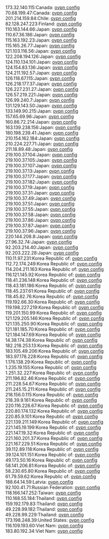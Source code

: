 173.32.140.115:Canada: [ovpn config](vpn/173_32_140_115.ovpn)  
70.68.199.47:Canada: [ovpn config](vpn/70_68_199_47.ovpn)  
201.214.159.84:Chile: [ovpn config](vpn/201_214_159_84.ovpn)  
82.128.247.223:Finland: [ovpn config](vpn/82_128_247_223.ovpn)  
110.163.144.66:Japan: [ovpn config](vpn/110_163_144_66.ovpn)  
110.67.36.186:Japan: [ovpn config](vpn/110_67_36_186.ovpn)  
115.163.192.23:Japan: [ovpn config](vpn/115_163_192_23.ovpn)  
115.165.26.77:Japan: [ovpn config](vpn/115_165_26_77.ovpn)  
121.103.116.56:Japan: [ovpn config](vpn/121_103_116_56.ovpn)  
122.208.194.126:Japan: [ovpn config](vpn/122_208_194_126.ovpn)  
124.110.134.101:Japan: [ovpn config](vpn/124_110_134_101.ovpn)  
124.154.83.136:Japan: [ovpn config](vpn/124_154_83_136.ovpn)  
124.211.192.57:Japan: [ovpn config](vpn/124_211_192_57.ovpn)  
126.118.67.115:Japan: [ovpn config](vpn/126_118_67_115.ovpn)  
126.218.177.37:Japan: [ovpn config](vpn/126_218_177_37.ovpn)  
126.227.231.27:Japan: [ovpn config](vpn/126_227_231_27.ovpn)  
126.57.219.221:Japan: [ovpn config](vpn/126_57_219_221.ovpn)  
126.99.240.7:Japan: [ovpn config](vpn/126_99_240_7.ovpn)  
131.129.143.50:Japan: [ovpn config](vpn/131_129_143_50.ovpn)  
133.149.90.215:Japan: [ovpn config](vpn/133_149_90_215.ovpn)  
157.65.69.96:Japan: [ovpn config](vpn/157_65_69_96.ovpn)  
160.86.72.214:Japan: [ovpn config](vpn/160_86_72_214.ovpn)  
163.139.238.156:Japan: [ovpn config](vpn/163_139_238_156.ovpn)  
180.198.239.41:Japan: [ovpn config](vpn/180_198_239_41.ovpn)  
210.154.162.184:Japan: [ovpn config](vpn/210_154_162_184.ovpn)  
210.224.227.71:Japan: [ovpn config](vpn/210_224_227_71.ovpn)  
211.18.89.48:Japan: [ovpn config](vpn/211_18_89_48.ovpn)  
219.100.37.104:Japan: [ovpn config](vpn/219_100_37_104.ovpn)  
219.100.37.105:Japan: [ovpn config](vpn/219_100_37_105.ovpn)  
219.100.37.107:Japan: [ovpn config](vpn/219_100_37_107.ovpn)  
219.100.37.13:Japan: [ovpn config](vpn/219_100_37_13.ovpn)  
219.100.37.177:Japan: [ovpn config](vpn/219_100_37_177.ovpn)  
219.100.37.182:Japan: [ovpn config](vpn/219_100_37_182.ovpn)  
219.100.37.19:Japan: [ovpn config](vpn/219_100_37_19.ovpn)  
219.100.37.31:Japan: [ovpn config](vpn/219_100_37_31.ovpn)  
219.100.37.49:Japan: [ovpn config](vpn/219_100_37_49.ovpn)  
219.100.37.51:Japan: [ovpn config](vpn/219_100_37_51.ovpn)  
219.100.37.55:Japan: [ovpn config](vpn/219_100_37_55.ovpn)  
219.100.37.58:Japan: [ovpn config](vpn/219_100_37_58.ovpn)  
219.100.37.86:Japan: [ovpn config](vpn/219_100_37_86.ovpn)  
219.100.37.87:Japan: [ovpn config](vpn/219_100_37_87.ovpn)  
219.100.37.96:Japan: [ovpn config](vpn/219_100_37_96.ovpn)  
220.144.208.8:Japan: [ovpn config](vpn/220_144_208_8.ovpn)  
27.96.32.74:Japan: [ovpn config](vpn/27_96_32_74.ovpn)  
92.203.214.40:Japan: [ovpn config](vpn/92_203_214_40.ovpn)  
92.203.222.28:Japan: [ovpn config](vpn/92_203_222_28.ovpn)  
110.11.97.231:Korea Republic of: [ovpn config](vpn/110_11_97_231.ovpn)  
112.72.174.249:Korea Republic of: [ovpn config](vpn/112_72_174_249.ovpn)  
114.204.211.163:Korea Republic of: [ovpn config](vpn/114_204_211_163.ovpn)  
116.121.145.92:Korea Republic of: [ovpn config](vpn/116_121_145_92.ovpn)  
118.41.236.148:Korea Republic of: [ovpn config](vpn/118_41_236_148.ovpn)  
118.43.181.186:Korea Republic of: [ovpn config](vpn/118_43_181_186.ovpn)  
118.45.237.61:Korea Republic of: [ovpn config](vpn/118_45_237_61.ovpn)  
118.45.82.76:Korea Republic of: [ovpn config](vpn/118_45_82_76.ovpn)  
119.192.66.30:Korea Republic of: [ovpn config](vpn/119_192_66_30.ovpn)  
119.198.227.219:Korea Republic of: [ovpn config](vpn/119_198_227_219.ovpn)  
119.201.150.99:Korea Republic of: [ovpn config](vpn/119_201_150_99.ovpn)  
121.129.205.146:Korea Republic of: [ovpn config](vpn/121_129_205_146.ovpn)  
121.135.250.90:Korea Republic of: [ovpn config](vpn/121_135_250_90.ovpn)  
121.181.185.70:Korea Republic of: [ovpn config](vpn/121_181_185_70.ovpn)  
121.184.147.69:Korea Republic of: [ovpn config](vpn/121_184_147_69.ovpn)  
14.38.174.38:Korea Republic of: [ovpn config](vpn/14_38_174_38.ovpn)  
182.218.253.13:Korea Republic of: [ovpn config](vpn/182_218_253_13.ovpn)  
183.105.49.206:Korea Republic of: [ovpn config](vpn/183_105_49_206.ovpn)  
183.97.178.228:Korea Republic of: [ovpn config](vpn/183_97_178_228.ovpn)  
1.176.138.29:Korea Republic of: [ovpn config](vpn/1_176_138_29.ovpn)  
1.235.19.155:Korea Republic of: [ovpn config](vpn/1_235_19_155.ovpn)  
1.251.32.227:Korea Republic of: [ovpn config](vpn/1_251_32_227.ovpn)  
211.196.82.46:Korea Republic of: [ovpn config](vpn/211_196_82_46.ovpn)  
211.228.54.67:Korea Republic of: [ovpn config](vpn/211_228_54_67.ovpn)  
211.245.15.211:Korea Republic of: [ovpn config](vpn/211_245_15_211.ovpn)  
218.156.0.115:Korea Republic of: [ovpn config](vpn/218_156_0_115.ovpn)  
218.39.9.161:Korea Republic of: [ovpn config](vpn/218_39_9_161.ovpn)  
220.116.226.67:Korea Republic of: [ovpn config](vpn/220_116_226_67.ovpn)  
220.80.174.132:Korea Republic of: [ovpn config](vpn/220_80_174_132.ovpn)  
220.85.9.101:Korea Republic of: [ovpn config](vpn/220_85_9_101.ovpn)  
221.139.211.149:Korea Republic of: [ovpn config](vpn/221_139_211_149.ovpn)  
221.145.19.199:Korea Republic of: [ovpn config](vpn/221_145_19_199.ovpn)  
221.147.19.32:Korea Republic of: [ovpn config](vpn/221_147_19_32.ovpn)  
221.160.201.37:Korea Republic of: [ovpn config](vpn/221_160_201_37.ovpn)  
221.167.229.51:Korea Republic of: [ovpn config](vpn/221_167_229_51.ovpn)  
39.112.89.118:Korea Republic of: [ovpn config](vpn/39_112_89_118.ovpn)  
39.124.101.151:Korea Republic of: [ovpn config](vpn/39_124_101_151.ovpn)  
49.173.50.16:Korea Republic of: [ovpn config](vpn/49_173_50_16.ovpn)  
58.141.206.81:Korea Republic of: [ovpn config](vpn/58_141_206_81.ovpn)  
58.230.65.80:Korea Republic of: [ovpn config](vpn/58_230_65_80.ovpn)  
61.79.59.62:Korea Republic of: [ovpn config](vpn/61_79_59_62.ovpn)  
188.64.14.59:Latvia: [ovpn config](vpn/188_64_14_59.ovpn)  
92.100.41.71:Russian Federation: [ovpn config](vpn/92_100_41_71.ovpn)  
118.166.147.252:Taiwan: [ovpn config](vpn/118_166_147_252.ovpn)  
110.168.55.184:Thailand: [ovpn config](vpn/110_168_55_184.ovpn)  
159.192.179.83:Thailand: [ovpn config](vpn/159_192_179_83.ovpn)  
49.228.99.182:Thailand: [ovpn config](vpn/49_228_99_182.ovpn)  
49.228.99.229:Thailand: [ovpn config](vpn/49_228_99_229.ovpn)  
173.198.248.39:United States: [ovpn config](vpn/173_198_248_39.ovpn)  
116.109.193.60:Viet Nam: [ovpn config](vpn/116_109_193_60.ovpn)  
183.80.192.34:Viet Nam: [ovpn config](vpn/183_80_192_34.ovpn)  
